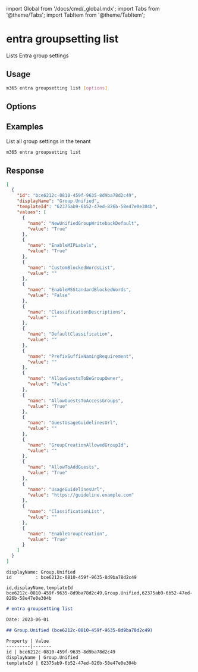 <!-- DISCLAIMER: All secrets, passwords, and sensitive values in this document are examples only and not real credentials. -->
import Global from '/docs/cmd/_global.mdx';
import Tabs from '@theme/Tabs';
import TabItem from '@theme/TabItem';

# entra groupsetting list

Lists Entra group settings

## Usage

```sh
m365 entra groupsetting list [options]
```

## Options

<Global />

## Examples

List all group settings in the tenant

```sh
m365 entra groupsetting list
```

## Response

<Tabs>
  <TabItem value="JSON">

  ```json
  [
    {
      "id": "bce6212c-0810-459f-9635-8d9ba78d2c49",
      "displayName": "Group.Unified",
      "templateId": "62375ab9-6b52-47ed-826b-58e47e0e304b",
      "values": [
        {
          "name": "NewUnifiedGroupWritebackDefault",
          "value": "True"
        },
        {
          "name": "EnableMIPLabels",
          "value": "True"
        },
        {
          "name": "CustomBlockedWordsList",
          "value": ""
        },
        {
          "name": "EnableMSStandardBlockedWords",
          "value": "False"
        },
        {
          "name": "ClassificationDescriptions",
          "value": ""
        },
        {
          "name": "DefaultClassification",
          "value": ""
        },
        {
          "name": "PrefixSuffixNamingRequirement",
          "value": ""
        },
        {
          "name": "AllowGuestsToBeGroupOwner",
          "value": "False"
        },
        {
          "name": "AllowGuestsToAccessGroups",
          "value": "True"
        },
        {
          "name": "GuestUsageGuidelinesUrl",
          "value": ""
        },
        {
          "name": "GroupCreationAllowedGroupId",
          "value": ""
        },
        {
          "name": "AllowToAddGuests",
          "value": "True"
        },
        {
          "name": "UsageGuidelinesUrl",
          "value": "https://guideline.example.com"
        },
        {
          "name": "ClassificationList",
          "value": ""
        },
        {
          "name": "EnableGroupCreation",
          "value": "True"
        }
      ]
    }
  ]
  ```

  </TabItem>
  <TabItem value="Text">

  ```text
  displayName: Group.Unified
  id         : bce6212c-0810-459f-9635-8d9ba78d2c49
  ```

  </TabItem>
  <TabItem value="CSV">

  ```csv
  id,displayName,templateId
  bce6212c-0810-459f-9635-8d9ba78d2c49,Group.Unified,62375ab9-6b52-47ed-826b-58e47e0e304b
  ```

  </TabItem>
  <TabItem value="Markdown">

  ```md
  # entra groupsetting list

  Date: 2023-06-01

  ## Group.Unified (bce6212c-0810-459f-9635-8d9ba78d2c49)

  Property | Value
  ---------|-------
  id | bce6212c-0810-459f-9635-8d9ba78d2c49
  displayName | Group.Unified
  templateId | 62375ab9-6b52-47ed-826b-58e47e0e304b
  ```

  </TabItem>
</Tabs>
